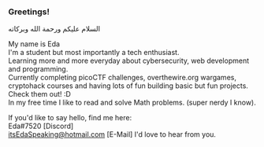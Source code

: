 ### Greetings!
السلام عليكم ورحمة الله وبركاته                                 


My name is Eda                                                                        
I'm a student but most importantly a tech enthusiast.       
Learning more and more everyday about cybersecurity, web development and programming.                                                       
Currently completing picoCTF challenges, overthewire.org wargames, cryptohack courses and having lots of fun building basic but fun projects. Check them out! :D                                                                                 
In my free time I like to read and solve Math problems. (super nerdy I know).                                        
       

If you'd like to say hello, find me here:      
Eda#7520 [Discord]  
itsEdaSpeaking@hotmail.com [E-Mail]
I'd love to hear from you.                                                
<!--
**E-117/E-117** is a ✨ _special_ ✨ repository because its `README.md` (this file) appears on your GitHub profile.

Here are some ideas to get you started:

- 🔭 I’m currently working on ...
- 🌱 I’m currently learning ...
- 👯 I’m looking to collaborate on ...
- 🤔 I’m looking for help with ...
- 💬 Ask me about ...
- 📫 How to reach me: ...
- 😄 Pronouns: ...
- ⚡ Fun fact: ...
-->
